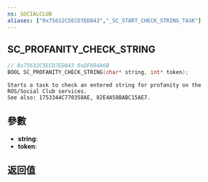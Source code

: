 ```yaml
---
ns: SOCIALCLUB
aliases: ["0x75632C5ECD7ED843","_SC_START_CHECK_STRING_TASK"]
---
```

## SC_PROFANITY_CHECK_STRING

```c
// 0x75632C5ECD7ED843 0xDF084A6B
BOOL SC_PROFANITY_CHECK_STRING(char* string, int* token);
```

```
Starts a task to check an entered string for profanity on the ROS/Social Club services.  
See also: 1753344C770358AE, 82E4A58BABC15AE7.  
```

## 參數
* **string**: 
* **token**: 

## 返回值
